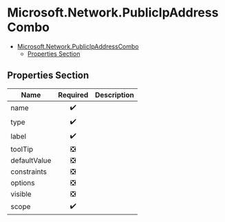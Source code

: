 <a name="microsoft-network-publicipaddresscombo"></a>
# Microsoft.Network.PublicIpAddressCombo
* [Microsoft.Network.PublicIpAddressCombo](#microsoft-network-publicipaddresscombo)
    * [Properties Section](#microsoft-network-publicipaddresscombo-properties-section)

<a name="microsoft-network-publicipaddresscombo-properties-section"></a>
## Properties Section
| Name | Required | Description
| ---|:--:|:--:|
|name|:heavy_check_mark:|
|type|:heavy_check_mark:|
|label|:heavy_check_mark:|
|toolTip|:negative_squared_cross_mark:|
|defaultValue|:negative_squared_cross_mark:|
|constraints|:negative_squared_cross_mark:|
|options|:negative_squared_cross_mark:|
|visible|:negative_squared_cross_mark:|
|scope|:heavy_check_mark:|
